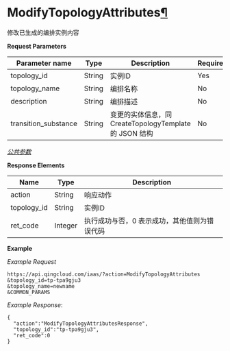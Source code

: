 ---
---

# ModifyTopologyAttributes[¶](#modifytopologyattributes "永久链接至标题")

修改已生成的编排实例内容

**Request Parameters**

| Parameter name | Type | Description | Required |
| --- | --- | --- | --- |
| topology_id | String | 实例ID | Yes |
| topology_name | String | 编排名称 | No |
| description | String | 编排描述 | No |
| transition_substance | String | 变更的实体信息，同 CreateTopologyTemplate 的 JSON 结构 | No |

[_公共参数_](../../common/parameters.html#api-common-parameters)

**Response Elements**

| Name | Type | Description |
| --- | --- | --- |
| action | String | 响应动作 |
| topology_id | String | 实例ID |
| ret_code | Integer | 执行成功与否，0 表示成功，其他值则为错误代码 |

**Example**

_Example Request_

```
https://api.qingcloud.com/iaas/?action=ModifyTopologyAttributes
&topology_id=tp-tpa9gju3
&topology_name=newname
&COMMON_PARAMS
```

_Example Response_:

```
{
  "action":"ModifyTopologyAttributesResponse",
  "topology_id":"tp-tpa9gju3",
  "ret_code":0
}
```
